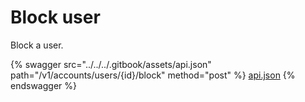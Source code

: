 # Block user

Block a user.

{% swagger src="../../../.gitbook/assets/api.json" path="/v1/accounts/users/{id}/block" method="post" %}
[api.json](../../../.gitbook/assets/api.json)
{% endswagger %}
